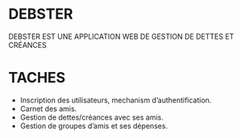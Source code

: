 # DEBSTER
DEBSTER EST UNE APPLICATION WEB DE GESTION DE DETTES ET CRÉANCES

# TACHES
- Inscription des utilisateurs, mechanism d’authentification.
- Carnet des amis.
- Gestion de dettes/créances avec ses amis.
- Gestion de groupes d’amis et ses dépenses.
